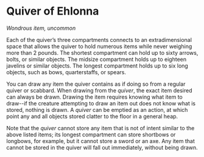 # Quiver of Ehlonna
*Wondrous item, uncommon*

Each of the quiver’s three compartments connects to an extradimensional space that allows the quiver to hold numerous items while never weighing more than 2 pounds. The shortest compartment can hold up to sixty arrows, bolts, or similar objects. The midsize compartment holds up to eighteen javelins or similar objects. The longest compartment holds up to six long objects, such as bows, quarterstaffs, or spears.

You can draw any item the quiver contains as if doing so from a regular quiver or scabbard. When drawing from the *quiver*, the exact item desired can always be drawn. Drawing the item requires knowing what item to draw--if the creature attempting to draw an item out does not know what is stored, nothing is drawn. A *quiver* can be emptied as an action, at which point any and all objects stored clatter to the floor in a general heap.

Note that the *quiver* cannot store any item that is not of intent similar to the above listed items; its longest compartment can store shortbows or longbows, for example, but it cannot store a sword or an axe. Any item that cannot be stored in the quiver will fall out immediately, without being drawn.
